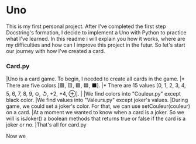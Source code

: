 # Uno
This is my first personal project. After I've completed the first step Docstring's formation, I decide to implement a Uno with Python to practice what I've learned.
In this readme i will explain you how it works, where are my difficulties and how can I improve this project in the futur.
So let's start our journey with how I've created a card.

### Card.py
|Uno is a card game. To begin, I needed to create all cards in the game. 
|* There are five colors [🟥, 🟨, 🟩, 🟦, ⬛]. 
|* There are 15 values [0, 1, 2, 3, 4, 5, 6, 7, 8, 9, ⊝, ↺, +2, +4, ⊕].
|
|We find colors into "Couleur.py" except black color.
|We find values into "Valeurs.py" except joker's values.
|During game, we could set a joker's color. For that, we can use setCouleur(couleur) on a card.
|At a moment we wanted to know when a card is a joker. So we will is isJoker() a boolean methods that returns true or false if the card is a joker or no.
|That's all for card.py

Now we 
